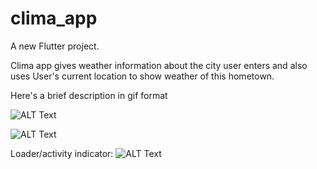 # clima_app

A new Flutter project.

Clima app gives weather information about the city user enters and also uses User's current location to show weather of this hometown.

Here's a brief description in gif format

![ALT Text](https://media.giphy.com/media/uweGSQCinfaJ4AGREG/giphy.gif)


![ALT Text](https://media.giphy.com/media/FgG57RoL2RJOk5Ox06/giphy.gif)

Loader/activity indicator:
![ALT Text](https://media.giphy.com/media/G4vR2voDBRQdjbyZNq/giphy.gif)
